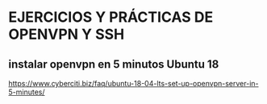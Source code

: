 #  EJERCICIOS Y PRÁCTICAS DE OPENVPN Y SSH
## instalar openvpn en 5 minutos Ubuntu 18

https://www.cyberciti.biz/faq/ubuntu-18-04-lts-set-up-openvpn-server-in-5-minutes/

